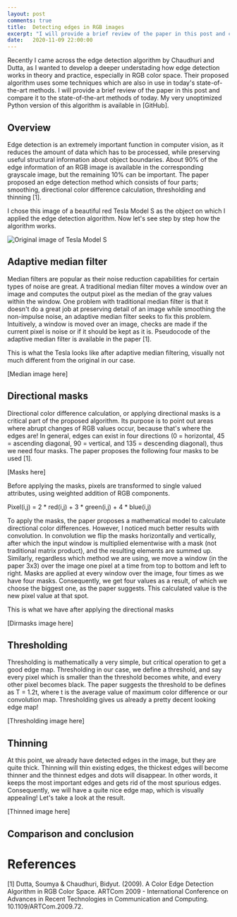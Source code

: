 ```yaml
---
layout: post
comments: true
title:  Detecting edges in RGB images
excerpt: "I will provide a brief review of the paper in this post and compare it to the state-of-the-art methods of today."
date:   2020-11-09 22:00:00
---
```


Recently I came across the edge detection algorithm by Chaudhuri and Dutta, as I wanted to develop a deeper understading how edge detection works in theory and practice, especially in RGB color space. Their proposed algorithm uses some techniques which are also in use in today's state-of-the-art methods. I will provide a brief review of the paper in this post and compare it to the state-of-the-art methods of today. My very unoptimized Python version of this algorithm is available in [GitHub].

## Overview

Edge detection is an extremely important function in computer vision, as it reduces the amount of data which has to be processed, while preserving useful structural information about object boundaries. About 90% of the edge information of an RGB image is available in the corresponding grayscale image, but the remaining 10% can be important. The paper proposed an edge detection method which consists of four parts; smoothing, directional color difference calculation, thresholding and thinning [1].

I chose this image of a beautiful red Tesla Model S as the object on which I applied the edge detection algorithm. Now let's see step by step how the algorithm works.

![Original image of Tesla Model S](https://github.com/jpuum/jpuum.github.io/tree/master/images/t_models.jpg "Tesla Model S")

## Adaptive median filter

Median filters are popular as their noise reduction capabilities for certain types of noise are great. A traditional median filter moves a window over an image and computes the output pixel as the median of the gray values within the window. One problem with traditional median filter is that it doesn't do a great job at preserving detail of an image while smoothing the non-impulse noise, an adaptive median filter seeks to fix this problem. Intuitively, a window is moved over an image, checks are made if the current pixel is noise or if it should be kept as it is. Pseudocode of the adaptive median filter is available in the paper [1]. 

This is what the Tesla looks like after adaptive median filtering, visually not much different from the original in our case.

[Median image here]

## Directional masks

Directional color difference calculation, or applying directional masks is a critical part of the proposed algorithm. Its purpose is to point out areas where abrupt changes of RGB values occur, because that's where the edges are! In general, edges can exist in four directions (0 = horizontal, 45 = ascending diagonal, 90 = vertical, and 135 = descending diagonal), thus we need four masks. The paper proposes the following four masks to be used [1].

[Masks here]

Before applying the masks, pixels are transformed to single valued attributes, using weighted addition of RGB components.

Pixel(i,j) = 2 * red(i,j) + 3 * green(i,j) + 4 * blue(i,j)

To apply the masks, the paper proposes a mathematical model to calculate directional color differences. However, I noticed much better results with convolution. In convolution we flip the masks horizontally and vertically, after which the input window is multiplied elementwise with a mask (not traditional matrix product), and the resulting elements are summed up. Similarly, regardless which method we are using, we move a window (in the paper 3x3) over the image one pixel at a time from top to bottom and left to right. Masks are applied at every window over the image, four times as we have four masks. Consequently, we get four values as a result, of which we choose the biggest one, as the paper suggests. This calculated value is the new pixel value at that spot.

This is what we have after applying the directional masks

[Dirmasks image here]

## Thresholding

Thresholding is mathematically a very simple, but critical operation to get a good edge map. Thresholding in our case, we define a threshold, and say every pixel which is smaller than the threshold becomes white, and every other pixel becomes black. The paper suggests the threshold to be defines as T = 1.2t, where t is the average value of maximum color difference or our convolution map. Thresholding gives us already a pretty decent looking edge map!

[Thresholding image here]

## Thinning

At this point, we already have detected edges in the image, but they are quite thick. Thinning will thin existing edges, the thickest edges will become thinner and the thinnest edges and dots will disappear. In other words, it keeps the most important edges and gets rid of the most spurious edges. Consequently, we will have a quite nice edge map, which is visually appealing! Let's take a look at the result.

[Thinned image here]

## Comparison and conclusion

# References

[1] Dutta, Soumya & Chaudhuri, Bidyut. (2009). A Color Edge Detection Algorithm in RGB Color Space. ARTCom 2009 - International Conference on Advances in Recent Technologies in Communication and Computing. 10.1109/ARTCom.2009.72. 

